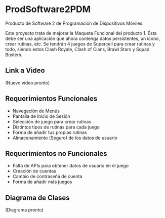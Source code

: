# ProdSoftware2PDM
Producto de Software 2 de Programación de Dispositivos Móviles.

Este proyecto trata de mejorar la Maqueta Funcional del producto 1. Ésta debe ser una aplicación que ahora contenga datos persistentes, un icono, crear rutinas, etc.
Se tendrán 4 juegos de Supercell para crear rutinas y todo, siendo estos Clash Royale, Clash of Clans, Brawl Stars y Squad Busters.

## Link a Video

(Nuevo video pronto)

## Requerimientos Funcionales

- Navegación de Menús
- Pantalla de Inicio de Sesión
- Selección de juego para crear rutinas
- Distintos tipos de rutinas para cada juego
- Forma de añadir tus propias rutinas
- Almacenamiento (Seguro) de los datos de usuario


## Requerimientos no Funcionales

- Falta de APIs para obtener datos de usuario en el juego
- Creación de cuentas
- Cambio de contraseña de cuenta
- Forma de añadir más juegos


## Diagrama de Clases

(Diagrama pronto)

